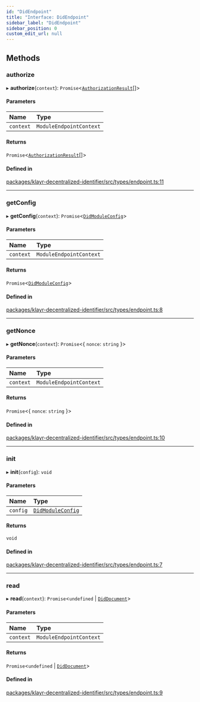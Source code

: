 ```yaml
---
id: "DidEndpoint"
title: "Interface: DidEndpoint"
sidebar_label: "DidEndpoint"
sidebar_position: 0
custom_edit_url: null
---
```


## Methods

### authorize

▸ **authorize**(`context`): `Promise`<[`AuthorizationResult`](../modules.md#authorizationresult)[]\>

#### Parameters

| Name | Type |
| :------ | :------ |
| `context` | `ModuleEndpointContext` |

#### Returns

`Promise`<[`AuthorizationResult`](../modules.md#authorizationresult)[]\>

#### Defined in

[packages/klayr-decentralized-identifier/src/types/endpoint.ts:11](https://github.com/aldhosutra/klayr-did/blob/515766d/packages/klayr-decentralized-identifier/src/types/endpoint.ts#L11)

___

### getConfig

▸ **getConfig**(`context`): `Promise`<[`DidModuleConfig`](DidModuleConfig.md)\>

#### Parameters

| Name | Type |
| :------ | :------ |
| `context` | `ModuleEndpointContext` |

#### Returns

`Promise`<[`DidModuleConfig`](DidModuleConfig.md)\>

#### Defined in

[packages/klayr-decentralized-identifier/src/types/endpoint.ts:8](https://github.com/aldhosutra/klayr-did/blob/515766d/packages/klayr-decentralized-identifier/src/types/endpoint.ts#L8)

___

### getNonce

▸ **getNonce**(`context`): `Promise`<{ `nonce`: `string`  }\>

#### Parameters

| Name | Type |
| :------ | :------ |
| `context` | `ModuleEndpointContext` |

#### Returns

`Promise`<{ `nonce`: `string`  }\>

#### Defined in

[packages/klayr-decentralized-identifier/src/types/endpoint.ts:10](https://github.com/aldhosutra/klayr-did/blob/515766d/packages/klayr-decentralized-identifier/src/types/endpoint.ts#L10)

___

### init

▸ **init**(`config`): `void`

#### Parameters

| Name | Type |
| :------ | :------ |
| `config` | [`DidModuleConfig`](DidModuleConfig.md) |

#### Returns

`void`

#### Defined in

[packages/klayr-decentralized-identifier/src/types/endpoint.ts:7](https://github.com/aldhosutra/klayr-did/blob/515766d/packages/klayr-decentralized-identifier/src/types/endpoint.ts#L7)

___

### read

▸ **read**(`context`): `Promise`<`undefined` \| [`DidDocument`](DidDocument.md)\>

#### Parameters

| Name | Type |
| :------ | :------ |
| `context` | `ModuleEndpointContext` |

#### Returns

`Promise`<`undefined` \| [`DidDocument`](DidDocument.md)\>

#### Defined in

[packages/klayr-decentralized-identifier/src/types/endpoint.ts:9](https://github.com/aldhosutra/klayr-did/blob/515766d/packages/klayr-decentralized-identifier/src/types/endpoint.ts#L9)
